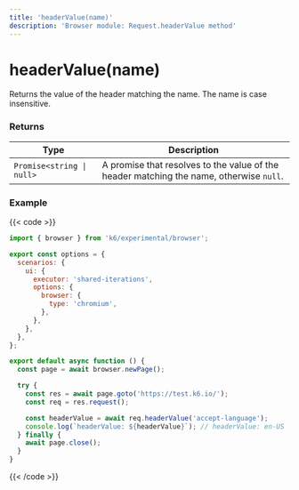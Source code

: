 ```yaml
---
title: 'headerValue(name)'
description: 'Browser module: Request.headerValue method'
---
```


# headerValue(name)

Returns the value of the header matching the name. The name is case insensitive.

### Returns

| Type                      | Description                                                                             |
| ------------------------- | --------------------------------------------------------------------------------------- |
| `Promise<string \| null>` | A promise that resolves to the value of the header matching the name, otherwise `null`. |

### Example

{{< code >}}

```javascript
import { browser } from 'k6/experimental/browser';

export const options = {
  scenarios: {
    ui: {
      executor: 'shared-iterations',
      options: {
        browser: {
          type: 'chromium',
        },
      },
    },
  },
};

export default async function () {
  const page = await browser.newPage();

  try {
    const res = await page.goto('https://test.k6.io/');
    const req = res.request();

    const headerValue = await req.headerValue('accept-language');
    console.log(`headerValue: ${headerValue}`); // headerValue: en-US
  } finally {
    await page.close();
  }
}
```

{{< /code >}}
